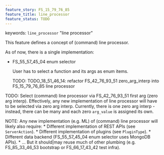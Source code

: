```yaml
---
feature_story: FS_15_79_76_85
feature_title: line_processor
feature_status: TODO
---
```


keywords: `line_processor` "line processor"

This feature defines a concept of (command) line processor.

As of now, there is a single implementation:

*   FS_55_57_45_04 enum selector

    User has to select a function and its args as enum items.

    TODO: TODO_18_51_46_14: refactor FS_42_76_93_51 zero_arg_interp into FS_15_79_76_85 line processor

TODO: Select (command) line processor via FS_42_76_93_51 first arg (zero arg interp).
      Effectively, any new implementation of line processor will have to be selected via zero arg interp.
      Currently, there is one zero arg interp - instead, there can be many and each zero `arg_value` is assigned its own.

NOTE: Any new implementation (e.g. ML) of (command) line processor will likely also require:
      *   Different implementation of REST APIs (see `ServerAction`).
      *   Different implementation of plugins (see `PluginType`).
      *   Different data backend (FS_55_57_45_04 enum selector uses MongoDB APIs).
      *   ...
      But it should|may reuse much of other plumbing (e.g. FS_85_33_46_53 bootstrap or FS_66_17_43_42 test infra).
